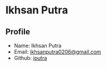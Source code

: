 # Ikhsan Putra

## Profile

+ Name: Ikhsan Putra
+ Email: ikhsanputra0206@gmail.com
+ Github: [iputra](https://github.com/iputra)
